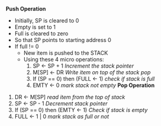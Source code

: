 **Push Operation**
- Initially, SP is cleared to 0
- Empty is set to 1
- Full is cleared to zero
- So that SP points to starting address 0
- If full != 0
	- New item is pushed to the STACK
	- Using these 4 micro operations:
		1. SP <- SP + 1 *Increment the stack pointer*
		2. M[SP] <- DR *Write item on top of the stack pop*
		3. If (SP == 0) then (FULL <- 1) *check if stack is full*
		4. EMTY <- 0 *mark stack not empty*
**Pop Operation**
1. DR <- M[SP] *read item from the top of stack*
2. SP <- SP - 1 *Decrement stack pointer*
3. If (SP == 0) then (EMTY <- 1) *Check if stack is empty*
4. FULL <- 1 | 0 *mark stack as full or not*